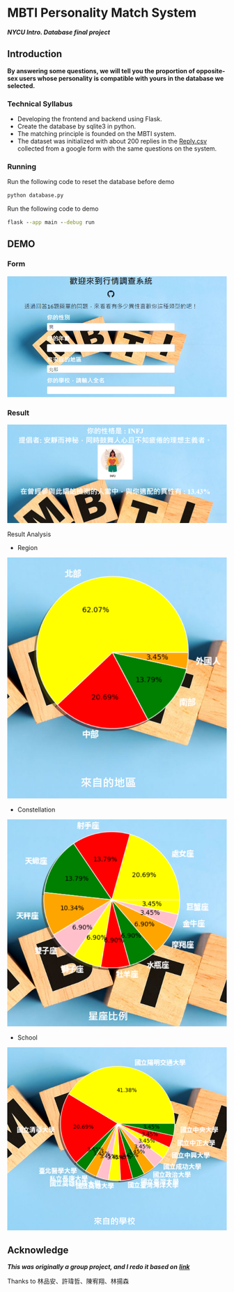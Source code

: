 # MBTI Personality Match System
***NYCU Intro. Database final project***

## Introduction
**By answering some questions, we will tell you the proportion of opposite-sex users whose personality is compatible with yours in the database we selected.**

### Technical Syllabus
* Developing the frontend and backend using Flask.
* Create the database by sqlite3 in python.
* The matching principle is founded on the MBTI system.
* The dataset was initialized with about 200 replies in the [Reply.csv](https://github.com/ailuropodaWu/NYCU-Intro-Database-Final-Project/blob/main/database/data/Reply.csv) collected from a google form with the same questions on the system.
### Running  
Run the following code to reset the database before demo
```cmd
python database.py
```
Run the following code to demo
```cmd
flask --app main --debug run
```

## DEMO
### Form
![alt text](./asset/form_screenshot.png)

### Result
![alt text](./asset/result_screenshot.png)

Result Analysis
- Region

![region](./asset/region_analysis.png)
- Constellation

![constellation](./asset/constellation_analysis.png)
- School

![school](./asset/school_analysis.png)

## Acknowledge
***This was originally a group project, and I redo it based on*** [***link***](https://github.com/HaKkaz/NYCU-Introduction-to-Database-Systems)

Thanks to 林品安、許瑋哲、陳宥翔、林揚森  
